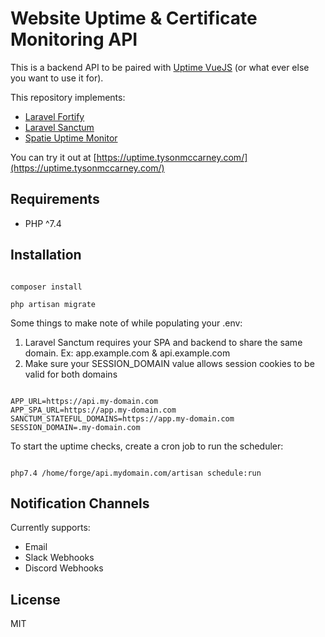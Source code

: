 # Website Uptime & Certificate Monitoring API

This is a backend API to be paired with [Uptime VueJS](https://github.com/J-T-McC/uptime-frontend-vue) (or what ever else you want to use it for).

This repository implements: 

* [Laravel Fortify](https://laravel.com/docs/8.x/fortify)
* [Laravel Sanctum](https://laravel.com/docs/8.x/sanctum)
* [Spatie Uptime Monitor](https://github.com/spatie/laravel-uptime-monitor)

You can try it out at [https://uptime.tysonmccarney.com/](https://uptime.tysonmccarney.com/)

## Requirements
 
* PHP ^7.4
 
## Installation

```shell script

composer install

php artisan migrate

```

Some things to make note of while populating your .env:

1. Laravel Sanctum requires your SPA and backend to share the same domain. 
   Ex: app.example.com & api.example.com
1. Make sure your SESSION_DOMAIN value allows session cookies to be valid for both domains

```dotenv

APP_URL=https://api.my-domain.com
APP_SPA_URL=https://app.my-domain.com
SANCTUM_STATEFUL_DOMAINS=https://app.my-domain.com
SESSION_DOMAIN=.my-domain.com

```

To start the uptime checks, create a cron job to run the scheduler:

```shell script

php7.4 /home/forge/api.mydomain.com/artisan schedule:run

```

## Notification Channels

Currently supports:
* Email
* Slack Webhooks
* Discord Webhooks

## License

MIT
